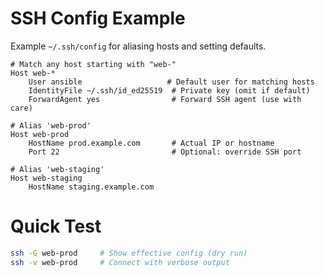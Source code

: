 # SSH Config Example
Example `~/.ssh/config` for aliasing hosts and setting defaults.

```plaintext
# Match any host starting with "web-"
Host web-*
    User ansible                   # Default user for matching hosts
    IdentityFile ~/.ssh/id_ed25519  # Private key (omit if default)
    ForwardAgent yes                # Forward SSH agent (use with care)

# Alias 'web-prod'
Host web-prod
    HostName prod.example.com       # Actual IP or hostname
    Port 22                         # Optional: override SSH port

# Alias 'web-staging'
Host web-staging
    HostName staging.example.com
```

# Quick Test
```bash
ssh -G web-prod     # Show effective config (dry run)
ssh -v web-prod     # Connect with verbose output
```


